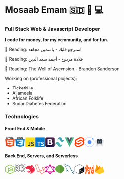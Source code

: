# Mosaab Emam 🇸🇩 🌹 💻

### Full Stack Web & Javascript Developer

**I code for money, for my community, and for fun.**

📖 Reading: استرجع قلبك - ياسمين مجاهد

📖 Reading: قلادة مردوخ - أحمد سعد الدين

📖 Reading: The Well of Ascension - Brandon Sanderson

Working on (professional projects):
- TicketNile
- Aljameela
- African Folklife
- SudanDiabetes Federation

### Technologies

#### Front End & Mobile

<div style="display: flex">
  <img width="32px" height="32px" src="./technologies/html5.svg" />
  <img width="32px" height="32px" src="./technologies/css3.svg" />
  <img width="32px" height="32px" src="./technologies/javascript.svg" />
  <img width="32px" height="32px" src="./technologies/typescript.svg" />
  <img width="32px" height="32px" src="./technologies/bootstrap.svg" />
  <img width="32px" height="32px" src="./technologies/tailwind-css-icon.svg" />
  <img width="32px" height="32px" src="./technologies/vuejs.svg" />
  <img width="32px" height="32px" src="./technologies/svelte.svg" />
  <img width="32px" height="32px" src="./technologies/ionic.svg" />
  <img width="32px" height="32px" src="./technologies/apache-cordova-icon.svg" />
</div>

#### Back End, Servers, and Serverless

<div style="display: flex">
  <img width="32px" height="32px" src="./technologies/nodejs.svg" />
  <img width="32px" height="32px" src="./technologies/expressjs.svg" />
  <img width="32px" height="32px" src="./technologies/nestjs-icon.svg" />
  <img width="32px" height="32px" src="./technologies/laravel-icon.svg" />
  <img width="32px" height="32px" src="./technologies/graphql-icon.svg" />
  <img width="32px" height="32px" src="./technologies/mongodb.svg" />
  <img width="32px" height="32px" src="./technologies/mysql.svg" />
  <img width="32px" height="32px" src="./technologies/bash-shell-icon.svg" />
  <img width="32px" height="32px" src="./technologies/cpanel.svg" />
  <img width="32px" height="32px" src="./technologies/firebase.svg" />
</div>

